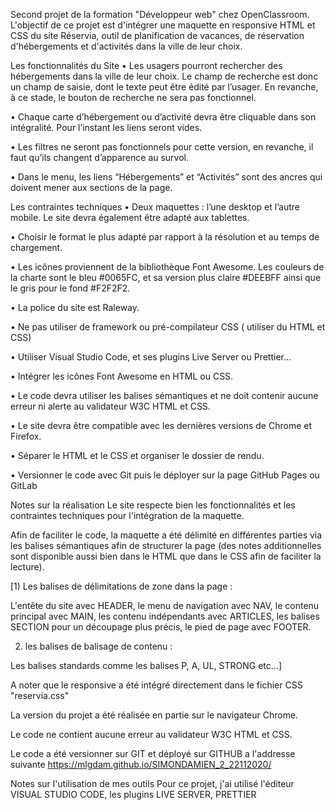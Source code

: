 Second projet de la formation "Développeur web" chez OpenClassroom. L'objectif de ce projet est d'intégrer une maquette en responsive HTML et CSS du site Réservia, outil de planification de vacances, de réservation d'hébergements et d'activités dans la ville de leur choix.

Les fonctionnalités du Site
• Les usagers pourront rechercher des hébergements dans la ville de leur choix. Le champ de recherche est donc un champ de saisie, dont le texte peut être édité par l’usager. En revanche, à ce stade, le bouton de recherche ne sera pas fonctionnel.

• Chaque carte d’hébergement ou d’activité devra être cliquable dans son intégralité. Pour l’instant les liens seront vides.

• Les filtres ne seront pas fonctionnels pour cette version, en revanche, il faut qu’ils changent d’apparence au survol.

• Dans le menu, les liens “Hébergements” et “Activités” sont des ancres qui doivent mener aux sections de la page.

Les contraintes techniques
• Deux maquettes : l’une desktop et l’autre mobile. Le site devra également être adapté aux tablettes.

• Choisir le format le plus adapté par rapport à la résolution et au temps de chargement.

• Les icônes proviennent de la bibliothèque Font Awesome. Les couleurs de la charte sont le bleu #0065FC, et sa version plus claire #DEEBFF ainsi que le gris pour le fond #F2F2F2.

• La police du site est Raleway.

• Ne pas utiliser de framework ou pré-compilateur CSS ( utiliser du HTML et CSS)

• Utiliser Visual Studio Code, et ses plugins Live Server ou Prettier…

• Intégrer les icônes Font Awesome en HTML ou CSS.

• Le code devra utiliser les balises sémantiques et ne doit contenir aucune erreur ni alerte au validateur W3C HTML et CSS.

• Le site devra être compatible avec les dernières versions de Chrome et Firefox.

• Séparer le HTML et le CSS et organiser le dossier de rendu.

• Versionner le code avec Git puis le déployer sur la page GitHub Pages ou GitLab

Notes sur la réalisation
Le site respecte bien les fonctionnalités et les contraintes techniques pour l'intégration de la maquette.

Afin de faciliter le code, la maquette a été délimité en différentes parties via les balises sémantiques afin de structurer la page (des notes additionnelles sont disponible aussi bien dans le HTML que dans le CSS afin de faciliter la lecture).

[1) Les balises de délimitations de zone dans la page :

L'entête du site avec HEADER, le menu de navigation avec NAV, le contenu principal avec MAIN, les contenu indépendants avec ARTICLES, les balises SECTION pour un découpage plus précis, le pied de page avec FOOTER.

2) les balises de balisage de contenu :

Les balises standards comme les balises P, A, UL, STRONG etc…]

A noter que le responsive a été intégré directement dans le fichier CSS "reservia.css"

La version du projet a été réalisée en partie sur le navigateur Chrome.

Le code ne contient aucune erreur au validateur W3C HTML et CSS.

Le code a été versionner sur GIT et déployé sur GITHUB a l'addresse suivante https://mlgdam.github.io/SIMONDAMIEN_2_22112020/

Notes sur l'utilisation de mes outils
Pour ce projet, j'ai utilisé l'éditeur VISUAL STUDIO CODE, les plugins LIVE SERVER, PRETTIER 

